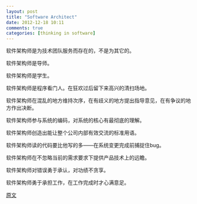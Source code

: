 ```yaml
---
layout: post
title: "Software Architect"
date: 2012-12-18 10:11
comments: true
categories: [thinking in software]
---
```


软件架构师是为技术团队服务而存在的，不是为其它的。

软件架构师是导师。

软件架构师是学生。

软件架构师是程序看门人。在狂欢过后留下来高兴的清扫场地。

软件架构师在混乱的地方维持次序，在有歧义的地方提出指导意见，在有争议的地方作出决断。

软件架构师参与系统的编码，对系统的核心有最彻底的理解。

软件架构师创造出能让整个公司内部有效交流的标准用语。

软件架构师读的代码要比他写的多——在系统变更完成前捕捉住bug。

软件架构师在不忽略当前的需求要求下提供产品技术上的远瞻。

软件架构师对错误勇于承认，对功绩不贪享。

软件架构师勇于承担工作，在工作完成时才心满意足。


[原文](http://www.aqee.net/a-software-architect/)